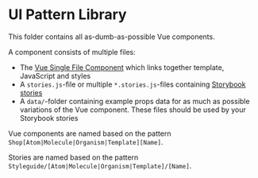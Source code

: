 # UI Pattern Library

This folder contains all as-dumb-as-possible Vue components.

A component consists of multiple files:

-   The [Vue Single File Component](https://vuejs.org/v2/guide/single-file-components.html) which links together template, JavaScript and styles
-   A `stories.js`-file or multiple `*.stories.js`-files containing [Storybook stories](https://storybook.js.org/basics/writing-stories/)
-   A `data/`-folder containing example props data for as much as possible variations of the Vue component. These files should be used by your Storybook stories

Vue components are named based on the pattern `Shop[Atom|Molecule|Organism|Template][Name]`.

Stories are named based on the pattern `Styleguide/[Atom|Molecule|Organism|Template]/[Name]`.
